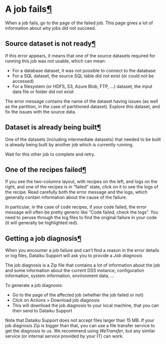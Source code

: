 A job fails[¶](#a-job-fails "Permalink to this heading")
========================================================


When a job fails, go to the page of the failed job. This page gives a lot of information about why jobs did not succeed.



Source dataset is not ready[¶](#source-dataset-is-not-ready "Permalink to this heading")
----------------------------------------------------------------------------------------


If this error appears, it means that one of the source datasets required for running this job was not usable, which can mean:


* For a database dataset, it was not possible to connect to the database
* For a SQL dataset, the source SQL table did not exist (or could not be accessed)
* For a filesystem (or HDFS, S3, Azure Blob, FTP, …) dataset, the input data file or folder did not exist


The error message contains the name of the dataset having issues (as well as the partition, in the case of partitioned dataset). Explore this dataset, and fix the issues with the source data.




Dataset is already being built[¶](#dataset-is-already-being-built "Permalink to this heading")
----------------------------------------------------------------------------------------------


One of the datasets (including intermediate datasets) that needed to be built is already being built by another job which is currently running.


Wait for this other job to complete and retry.




One of the recipes failed[¶](#one-of-the-recipes-failed "Permalink to this heading")
------------------------------------------------------------------------------------


If you see the two\-columns layout, with recipes on the left, and logs on the right, and one of the recipes is in “failed” state, click on it to see the logs of the recipe. Read carefully both the error message and the logs, which generally contain information about the cause of the failure.


In particular, in the case of code recipes, if your code failed, the error message will often be pretty generic like “Code failed, check the logs”. You need to peruse through the log files to find the original failure in your code (it will generally be highlighted red).




Getting a job diagnosis[¶](#getting-a-job-diagnosis "Permalink to this heading")
--------------------------------------------------------------------------------


When you encounter a job failure and can’t find a reason in the error details or log files, Dataiku Support will ask you to provide a *Job diagnosis*


The job diagnosis is a Zip file that contains a lot of information about the job and some information about the current DSS instance, configuration information, system information, environment data, …


To generate a job diagnosis:


* Go to the page of the affected job (whether the job failed or not)
* Click on Actions \> Download job diagnosis
* This will download the job diagnosis to your local machine, that you can then send to Dataiku Support


Note that Dataiku Support does not accept files larger than 15 MB. If your job diagnosis Zip is bigger than that, you can use a file transfer service to get the diagnosis to us. We recommend using *WeTransfer*, but any similar service (or internal service provided by your IT) can work.